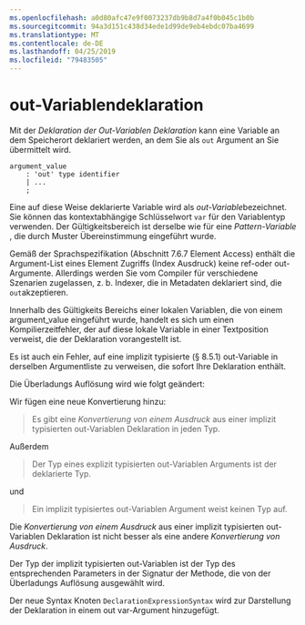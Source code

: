 ```yaml
---
ms.openlocfilehash: a0d80afc47e9f0073237db9b8d7a4f0b045c1b0b
ms.sourcegitcommit: 94a3d151c438d34ede1d99de9eb4ebdc07ba4699
ms.translationtype: MT
ms.contentlocale: de-DE
ms.lasthandoff: 04/25/2019
ms.locfileid: "79483505"
---
```

# <a name="out-variable-declarations"></a>out-Variablendeklaration

Mit der *Deklaration der Out-Variablen Deklaration* kann eine Variable an dem Speicherort deklariert werden, an dem Sie als `out` Argument an Sie übermittelt wird.

```antlr
argument_value
    : 'out' type identifier
    | ...
    ;
```

Eine auf diese Weise deklarierte Variable wird als *out-Variable*bezeichnet. Sie können das kontextabhängige Schlüsselwort `var` für den Variablentyp verwenden. Der Gültigkeitsbereich ist derselbe wie für eine *Pattern-Variable* , die durch Muster Übereinstimmung eingeführt wurde.

Gemäß der Sprachspezifikation (Abschnitt 7.6.7 Element Access) enthält die Argument-List eines Element Zugriffs (Index Ausdruck) keine ref-oder out-Argumente. Allerdings werden Sie vom Compiler für verschiedene Szenarien zugelassen, z. b. Indexer, die in Metadaten deklariert sind, die `out`akzeptieren.

Innerhalb des Gültigkeits Bereichs einer lokalen Variablen, die von einem argument_value eingeführt wurde, handelt es sich um einen Kompilierzeitfehler, der auf diese lokale Variable in einer Textposition verweist, die der Deklaration vorangestellt ist.

Es ist auch ein Fehler, auf eine implizit typisierte (§ 8.5.1) out-Variable in derselben Argumentliste zu verweisen, die sofort Ihre Deklaration enthält.

Die Überladungs Auflösung wird wie folgt geändert:

Wir fügen eine neue Konvertierung hinzu:

> Es gibt eine *Konvertierung von einem Ausdruck* aus einer implizit typisierten out-Variablen Deklaration in jeden Typ.

Außerdem

> Der Typ eines explizit typisierten out-Variablen Arguments ist der deklarierte Typ.

und

> Ein implizit typisiertes out-Variablen Argument weist keinen Typ auf.

Die *Konvertierung von einem Ausdruck* aus einer implizit typisierten out-Variablen Deklaration ist nicht besser als eine andere *Konvertierung von Ausdruck*.

Der Typ der implizit typisierten out-Variablen ist der Typ des entsprechenden Parameters in der Signatur der Methode, die von der Überladungs Auflösung ausgewählt wird.

Der neue Syntax Knoten `DeclarationExpressionSyntax` wird zur Darstellung der Deklaration in einem out var-Argument hinzugefügt.
